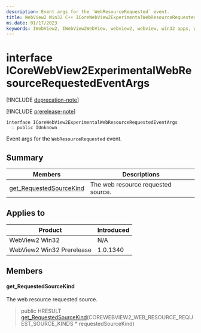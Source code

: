 ```yaml
---
description: Event args for the `WebResourceRequested` event.
title: WebView2 Win32 C++ ICoreWebView2ExperimentalWebResourceRequestedEventArgs
ms.date: 01/17/2023
keywords: IWebView2, IWebView2WebView, webview2, webview, win32 apps, win32, edge, ICoreWebView2, ICoreWebView2Controller, browser control, edge html, ICoreWebView2ExperimentalWebResourceRequestedEventArgs
---
```


# interface ICoreWebView2ExperimentalWebResourceRequestedEventArgs

[!INCLUDE [deprecation-note](../includes/deprecation-note.md)]

[!INCLUDE [prerelease-note](../includes/prerelease-note.md)]

```
interface ICoreWebView2ExperimentalWebResourceRequestedEventArgs
  : public IUnknown
```

Event args for the `WebResourceRequested` event.

## Summary

 Members                        | Descriptions
--------------------------------|---------------------------------------------
[get_RequestedSourceKind](#get_requestedsourcekind) | The web resource requested source.

## Applies to

Product                         | Introduced
--------------------------------|---------------------------------------------
WebView2 Win32            |    N/A
WebView2 Win32 Prerelease |    1.0.1340

## Members

#### get_RequestedSourceKind

The web resource requested source.

> public HRESULT [get_RequestedSourceKind](#get_requestedsourcekind)(COREWEBVIEW2_WEB_RESOURCE_REQUEST_SOURCE_KINDS * requestedSourceKind)


